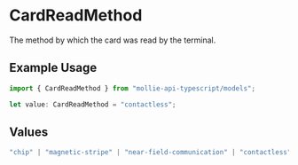 # CardReadMethod

The method by which the card was read by the terminal.

## Example Usage

```typescript
import { CardReadMethod } from "mollie-api-typescript/models";

let value: CardReadMethod = "contactless";
```

## Values

```typescript
"chip" | "magnetic-stripe" | "near-field-communication" | "contactless" | "moto"
```